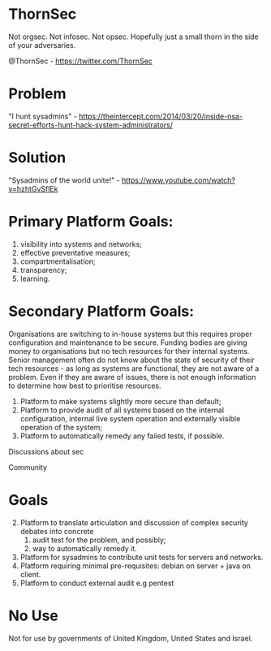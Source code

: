 # ThornSec
Not orgsec. Not infosec. Not opsec. Hopefully just a small thorn in the side of your adversaries.

@ThornSec - https://twitter.com/ThornSec

# Problem 

"I hunt sysadmins" - https://theintercept.com/2014/03/20/inside-nsa-secret-efforts-hunt-hack-system-administrators/

# Solution 

"Sysadmins of the world unite!" - https://www.youtube.com/watch?v=hzhtGvSflEk

# Primary Platform Goals:

1. visibility into systems and networks;
2. effective preventative measures;
3. compartmentalisation;
4. transparency;
5. learning.

# Secondary Platform Goals:

Organisations are switching to in-house systems but this requires proper configuration and maintenance to be secure. Funding bodies are giving money to organisations but no tech resources for their internal systems. Senior management often do not know about the state of security of their tech resources - as long as systems are functional, they are not aware of a problem. Even if they are aware of issues, there is not enough information to determine how best to prioritise resources. 

1. Platform to make systems slightly more secure than default;
2. Platform to provide audit of all systems based on the internal configuration, internal live system operation and externally visible operation of the system;
3. Platform to automatically remedy any failed tests, if possible.

Discussions about sec


Community


# Goals

2. Platform to translate articulation and discussion of complex security debates into concrete 
      1) audit test for the problem, and possibly; 
      2) way to automatically remedy it.
3. Platform for sysadmins to contribute unit tests for servers and networks.
4. Platform requiring minimal pre-requisites: debian on server + java on client.
5. Platform to conduct external audit e.g pentest

# No Use
Not for use by governments of United Kingdom, United States and Israel.
